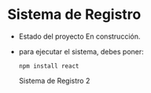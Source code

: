 <h1>Sistema de Registro</h1>

- Estado del proyecto En construcción.

- para ejecutar el sistema, debes poner:

  ```npm install react```

  Sistema de Registro 2
